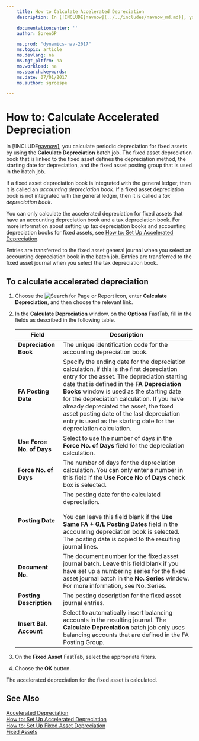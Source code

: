 ```yaml
---
    title: How to Calculate Accelerated Depreciation
    description: In [!INCLUDE[navnow](../../includes/navnow_md.md)], you calculate periodic depreciation for fixed assets by using the **Calculate Depreciation** batch job. The fixed asset depreciation book that is linked to the fixed asset defines the depreciation method, the starting date for depreciation, and the fixed asset posting group that is used in the batch job.

    documentationcenter: ''
    author: SorenGP

    ms.prod: "dynamics-nav-2017"
    ms.topic: article
    ms.devlang: na
    ms.tgt_pltfrm: na
    ms.workload: na
    ms.search.keywords:
    ms.date: 07/01/2017
    ms.author: sgroespe

---
```

# How to: Calculate Accelerated Depreciation
In [!INCLUDE[navnow](../../includes/navnow_md.md)], you calculate periodic depreciation for fixed assets by using the **Calculate Depreciation** batch job. The fixed asset depreciation book that is linked to the fixed asset defines the depreciation method, the starting date for depreciation, and the fixed asset posting group that is used in the batch job.  

If a fixed asset depreciation book is integrated with the general ledger, then it is called an *accounting depreciation book*. If a fixed asset depreciation book is not integrated with the general ledger, then it is called a *tax depreciation book*.  

You can only calculate the accelerated depreciation for fixed assets that have an accounting depreciation book and a tax depreciation book. For more information about setting up tax depreciation books and accounting depreciation books for fixed assets, see [How to: Set Up Accelerated Depreciation](how-to-set-up-accelerated-depreciation.md).  

Entries are transferred to the fixed asset general journal when you select an accounting depreciation book in the batch job. Entries are transferred to the fixed asset journal when you select the tax depreciation book.  

## To calculate accelerated depreciation  

1.  Choose the ![Search for Page or Report](../../media/ui-search/search_small.png "Search for Page or Report icon") icon, enter **Calculate Depreciation**, and then choose the relevant link.  
2.  In the **Calculate Depreciation** window, on the **Options** FastTab, fill in the fields as described in the following table.  

    |Field|Description|  
    |---------------------------------|---------------------------------------|  
    |**Depreciation Book**|The unique identification code for the accounting depreciation book.|  
    |**FA Posting Date**|Specify the ending date for the depreciation calculation, if this is the first depreciation entry for the asset. The depreciation starting date that is defined in the **FA Depreciation Books** window is used as the starting date for the depreciation calculation. If you have already depreciated the asset, the fixed asset posting date of the last depreciation entry is used as the starting date for the depreciation calculation.|  
    |**Use Force No. of Days**|Select to use the number of days in the **Force No. of Days** field for the depreciation calculation.|  
    |**Force No. of Days**|The number of days for the depreciation calculation. You can only enter a number in this field if the **Use Force No of Days** check box is selected.|  
    |**Posting Date**|The posting date for the calculated depreciation.<br /><br /> You can leave this field blank if the **Use Same FA + G/L Posting Dates** field in the accounting depreciation book is selected. The posting date is copied to the resulting journal lines.|  
    |**Document No.**|The document number for the fixed asset journal batch. Leave this field blank if you have set up a numbering series for the fixed asset journal batch in the **No. Series** window. For more information, see No. Series.|  
    |**Posting Description**|The posting description for the fixed asset journal entries.|  
    |**Insert Bal. Account**|Select to automatically insert balancing accounts in the resulting journal. The **Calculate Depreciation** batch job only uses balancing accounts that are defined in the FA Posting Group.|  

3.  On the **Fixed Asset** FastTab, select the appropriate filters.  
4.  Choose the **OK** button.  

The accelerated depreciation for the fixed asset is calculated.  

## See Also  
 [Accelerated Depreciation](accelerated-depreciation.md)   
 [How to: Set Up Accelerated Depreciation](how-to-set-up-accelerated-depreciation.md)   
 [How to: Set Up Fixed Asset Depreciation](../../fa-how-setup-depreciation.md)  
 [Fixed Assets](../../fa-manage.md)

